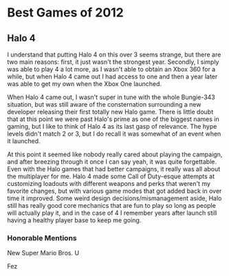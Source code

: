 # Best Games of 2012

## Halo 4

I understand that putting Halo 4 on this over 3 seems strange, but there are two main reasons: first, it just wasn't the strongest year. Secondly, I simply was able to play 4 a lot more, as I wasn't able to obtain an Xbox 360 for a while, but when Halo 4 came out I had access to one and then a year later was able to get my own when the Xbox One launched.

When Halo 4 came out, I wasn't super in tune with the whole Bungie-343 situation, but was still aware of the consternation surrounding a new developer releasing their first totally new Halo game. There is little doubt that at this point we were past Halo's prime as one of the biggest names in gaming, but I like to think of Halo 4 as its last gasp of relevance. The hype levels didn't match 2 or 3, but I do recall it was somewhat of an event when it launched. 

At this point it seemed like nobody really cared about playing the campaign, and after breezing through it once I can say yeah, it was quite forgettable. Even with the Halo games that had better campaigns, it really was all about the multiplayer for me. Halo 4 made some Call of Duty-esque attempts at customizing loadouts with different weapons and perks that weren't my favorite changes, but with various game modes that got added back in over time it improved. Some weird design decisions/mismanagement aside, Halo still has really good core mechanics that are fun to play so long as people will actually play it, and in the case of 4 I remember years after launch still having a healthy player base to keep me going.

### Honorable Mentions

New Super Mario Bros. U

Fez